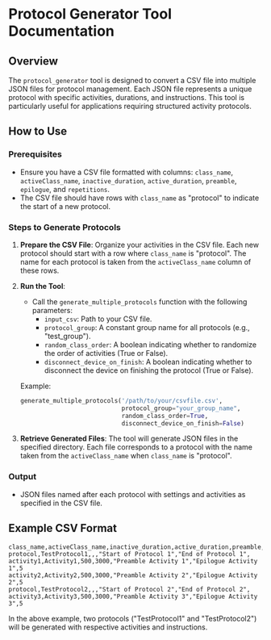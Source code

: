 
# Protocol Generator Tool Documentation

## Overview

The `protocol_generator` tool is designed to convert a CSV file into multiple JSON files for protocol management. Each JSON file represents a unique protocol with specific activities, durations, and instructions. This tool is particularly useful for applications requiring structured activity protocols.


## How to Use

### Prerequisites
- Ensure you have a CSV file formatted with columns: `class_name`, `activeClass_name`, `inactive_duration`, `active_duration`, `preamble`, `epilogue`, and `repetitions`. 
- The CSV file should have rows with `class_name` as "protocol" to indicate the start of a new protocol.

### Steps to Generate Protocols
1. **Prepare the CSV File**: Organize your activities in the CSV file. Each new protocol should start with a row where `class_name` is "protocol". The name for each protocol is taken from the `activeClass_name` column of these rows.

2. **Run the Tool**:
   - Call the `generate_multiple_protocols` function with the following parameters:
     - `input_csv`: Path to your CSV file.
     - `protocol_group`: A constant group name for all protocols (e.g., "test_group").
     - `random_class_order`: A boolean indicating whether to randomize the order of activities (True or False).
     - `disconnect_device_on_finish`: A boolean indicating whether to disconnect the device on finishing the protocol (True or False).

   Example:
   ```python
   generate_multiple_protocols('/path/to/your/csvfile.csv', 
                               protocol_group="your_group_name", 
                               random_class_order=True, 
                               disconnect_device_on_finish=False)
   ```

3. **Retrieve Generated Files**: The tool will generate JSON files in the specified directory. Each file corresponds to a protocol with the name taken from the `activeClass_name` when `class_name` is "protocol".

### Output
- JSON files named after each protocol with settings and activities as specified in the CSV file.

## Example CSV Format

```plaintext
class_name,activeClass_name,inactive_duration,active_duration,preamble,epilogue,repetitions
protocol,TestProtocol1,,,"Start of Protocol 1","End of Protocol 1",
activity1,Activity1,500,3000,"Preamble Activity 1","Epilogue Activity 1",5
activity2,Activity2,500,3000,"Preamble Activity 2","Epilogue Activity 2",5
protocol,TestProtocol2,,,"Start of Protocol 2","End of Protocol 2",
activity3,Activity3,500,3000,"Preamble Activity 3","Epilogue Activity 3",5
```

In the above example, two protocols ("TestProtocol1" and "TestProtocol2") will be generated with respective activities and instructions.
